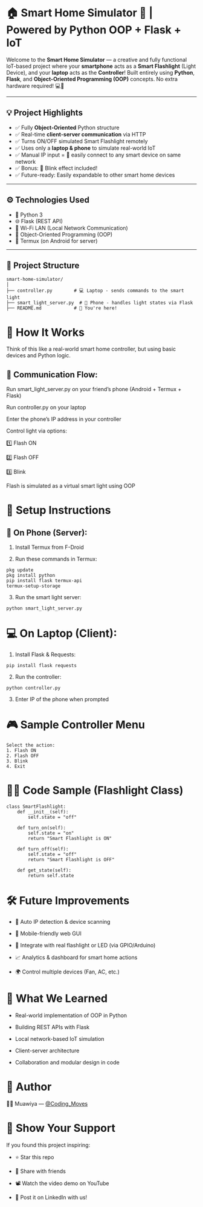 # 🏠 Smart Home Simulator 🔦 | Powered by Python OOP + Flask + IoT

Welcome to the **Smart Home Simulator** — a creative and fully functional IoT-based project where your **smartphone** acts as a **Smart Flashlight** (Light Device), and your **laptop** acts as the **Controller**! Built entirely using **Python**, **Flask**, and **Object-Oriented Programming (OOP)** concepts. No extra hardware required! 💻📱

---

## 💡 Project Highlights

- ✅ Fully **Object-Oriented** Python structure
- ✅ Real-time **client-server communication** via HTTP
- ✅ Turns ON/OFF simulated Smart Flashlight remotely
- ✅ Uses only a **laptop & phone** to simulate real-world IoT
- ✅ Manual IP input = 🔌 easily connect to any smart device on same network
- ✅ Bonus: 🔁 Blink effect included!
- ✅ Future-ready: Easily expandable to other smart home devices

---

## ⚙️ Technologies Used

- 🐍 Python 3
- 🌐 Flask (REST API)
- 📡 Wi-Fi LAN (Local Network Communication)
- 🧠 Object-Oriented Programming (OOP)
- 📱 Termux (on Android for server)

---

## 🧱 Project Structure

```
smart-home-simulator/
│
├── controller.py        # 💻 Laptop - sends commands to the smart light
├── smart_light_server.py  # 📱 Phone - handles light states via Flask
├── README.md            # 📘 You're here!
```
# 🚀 How It Works
Think of this like a real-world smart home controller, but using basic devices and Python logic.

## 🔁 Communication Flow:
Run smart_light_server.py on your friend’s phone (Android + Termux + Flask)

Run controller.py on your laptop

Enter the phone’s IP address in your controller

Control light via options:

 1️⃣ Flash ON

 2️⃣ Flash OFF

 3️⃣ Blink

Flash is simulated as a virtual smart light using OOP

# 🔧 Setup Instructions
## 📱 On Phone (Server):
1. Install Termux from F-Droid

2. Run these commands in Termux:
``` 
pkg update
pkg install python
pip install flask termux-api
termux-setup-storage
```
3. Run the smart light server:
``` 
python smart_light_server.py
```
# 💻 On Laptop (Client):
1. Install Flask & Requests:
```
pip install flask requests
```
2. Run the controller:
```
python controller.py
```
3. Enter IP of the phone when prompted

# 🎮 Sample Controller Menu
```
Select the action:
1. Flash ON
2. Flash OFF
3. Blink
4. Exit
```
# 👨‍💻 Code Sample (Flashlight Class)
```
class SmartFlashlight:
    def __init__(self):
        self.state = "off"

    def turn_on(self):
        self.state = "on"
        return "Smart Flashlight is ON"

    def turn_off(self):
        self.state = "off"
        return "Smart Flashlight is OFF"

    def get_state(self):
        return self.state
```
# 🛠️ Future Improvements
- 📡 Auto IP detection & device scanning

- 📱 Mobile-friendly web GUI

- 📲 Integrate with real flashlight or LED (via GPIO/Arduino)

- 📈 Analytics & dashboard for smart home actions

- 🌍 Control multiple devices (Fan, AC, etc.)

# 🧠 What We Learned
- Real-world implementation of OOP in Python

- Building REST APIs with Flask

- Local network-based IoT simulation

- Client-server architecture

- Collaboration and modular design in code

# 🙋 Author
👨‍💻 Muawiya — <a href="https://www.youtube.com/@Coding_Moves" target="_blank">@Coding_Moves</a>

# 🌟 Show Your Support
If you found this project inspiring:

+ ⭐ Star this repo

+ 📢 Share with friends

+ 📽️ Watch the video demo on YouTube

+ 🔗 Post it on LinkedIn with us!









